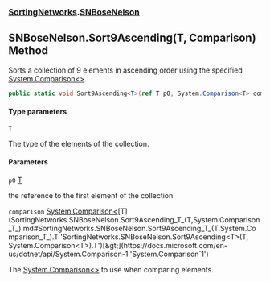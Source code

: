 ### [SortingNetworks](SortingNetworks.md 'SortingNetworks').[SNBoseNelson](SortingNetworks.SNBoseNelson.md 'SortingNetworks.SNBoseNelson')

## SNBoseNelson.Sort9Ascending<T>(T, Comparison<T>) Method

Sorts a collection of 9 elements in ascending order using the specified [System.Comparison&lt;&gt;](https://docs.microsoft.com/en-us/dotnet/api/System.Comparison-1 'System.Comparison`1').

```csharp
public static void Sort9Ascending<T>(ref T p0, System.Comparison<T> comparison);
```
#### Type parameters

<a name='SortingNetworks.SNBoseNelson.Sort9Ascending_T_(T,System.Comparison_T_).T'></a>

`T`

The type of the elements of the collection.
#### Parameters

<a name='SortingNetworks.SNBoseNelson.Sort9Ascending_T_(T,System.Comparison_T_).p0'></a>

`p0` [T](SortingNetworks.SNBoseNelson.Sort9Ascending_T_(T,System.Comparison_T_).md#SortingNetworks.SNBoseNelson.Sort9Ascending_T_(T,System.Comparison_T_).T 'SortingNetworks.SNBoseNelson.Sort9Ascending<T>(T, System.Comparison<T>).T')

the reference to the first element of the collection

<a name='SortingNetworks.SNBoseNelson.Sort9Ascending_T_(T,System.Comparison_T_).comparison'></a>

`comparison` [System.Comparison&lt;](https://docs.microsoft.com/en-us/dotnet/api/System.Comparison-1 'System.Comparison`1')[T](SortingNetworks.SNBoseNelson.Sort9Ascending_T_(T,System.Comparison_T_).md#SortingNetworks.SNBoseNelson.Sort9Ascending_T_(T,System.Comparison_T_).T 'SortingNetworks.SNBoseNelson.Sort9Ascending<T>(T, System.Comparison<T>).T')[&gt;](https://docs.microsoft.com/en-us/dotnet/api/System.Comparison-1 'System.Comparison`1')

The [System.Comparison&lt;&gt;](https://docs.microsoft.com/en-us/dotnet/api/System.Comparison-1 'System.Comparison`1') to use when comparing elements.